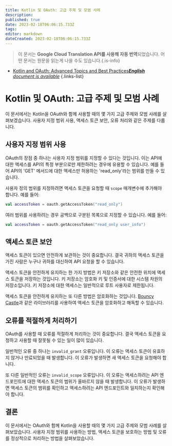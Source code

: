 ```yaml
---
title: Kotlin 및 OAuth: 고급 주제 및 모범 사례
description: 
published: true
date: 2023-02-18T06:06:15.733Z
tags: 
editor: markdown
dateCreated: 2023-02-18T06:06:15.733Z
---
```


> 이 문서는 **Google Cloud Translation API를 사용해 자동 번역**되었습니다.
어떤 문서는 원문을 읽는게 나을 수도 있습니다.{.is-info}



- [Kotlin and OAuth: Advanced Topics and Best Practices***English** document is available*](/en/Knowledge-base/Kotlin/kotlin-and-oauth-advanced-topics-and-best-practices)
{.links-list}


# Kotlin 및 OAuth: 고급 주제 및 모범 사례

이 문서에서는 Kotlin을 OAuth와 함께 사용할 때의 몇 가지 고급 주제와 모범 사례를 살펴보겠습니다. 사용자 지정 범위 사용, 액세스 토큰 보안, 오류 처리와 같은 주제를 다룹니다.

## 사용자 지정 범위 사용

OAuth의 장점 중 하나는 사용자 지정 범위를 지정할 수 있다는 것입니다. 이는 API에 대한 액세스를 API의 특정 부분으로만 제한하려는 경우에 유용할 수 있습니다. 예를 들어 API의 'GET' 메서드에 대한 액세스만 허용하는 'read_only'라는 범위를 만들 수 있습니다.

사용자 정의 범위를 지정하려면 액세스 토큰을 요청할 때 `scope` 매개변수에 추가해야 합니다. 예를 들어:

```kotlin
val accessToken = oauth.getAccessToken("read_only")
```

여러 범위를 사용하려는 경우 공백으로 구분된 목록으로 지정할 수 있습니다. 예를 들어:

```kotlin
val accessToken = oauth.getAccessToken("read_only user_info")
```

## 액세스 토큰 보안

액세스 토큰이 있으면 안전하게 보관하는 것이 중요합니다. 결국 귀하의 액세스 토큰을 가진 사람은 누구나 귀하를 대신하여 API 요청을 할 수 있습니다.

액세스 토큰을 안전하게 유지하는 한 가지 방법은 키 저장소와 같은 안전한 위치에 액세스 토큰을 저장하는 것입니다. 키 저장소는 암호화 키 및 인증서에 대한 시스템 차원의 저장소입니다. 키 저장소에 대한 액세스는 일반적으로 루트 사용자로 제한됩니다.

액세스 토큰을 안전하게 유지하는 또 다른 방법은 암호화하는 것입니다. [Bouncy Castle](https://www.bouncycastle.org/)과 같은 라이브러리를 사용하여 액세스 토큰을 암호화하고 해독할 수 있습니다.

## 오류를 적절하게 처리하기

OAuth를 사용할 때 오류를 적절하게 처리하는 것이 중요합니다. 결국 액세스 토큰을 요청하고 사용할 때 잘못될 수 있는 일이 많이 있습니다.

일반적인 오류 중 하나는 `invalid_grant` 오류입니다. 이 오류는 액세스 토큰이 유효하지 않거나 만료되었을 때 발생합니다. 이 오류가 발생하면 새 액세스 토큰을 요청해야 합니다.

또 다른 일반적인 오류는 `invalid_scope` 오류입니다. 이 오류는 액세스하려는 API 엔드포인트에 대한 액세스 토큰의 범위가 올바르지 않을 때 발생합니다. 이 오류가 발생하면 액세스 토큰의 범위를 확인하고 액세스하려는 API 엔드포인트와 일치하는지 확인해야 합니다.

## 결론

이 문서에서는 OAuth와 함께 Kotlin을 사용할 때의 몇 가지 고급 주제와 모범 사례를 살펴보았습니다. 사용자 지정 범위를 사용하는 방법, 액세스 토큰을 보호하는 방법 및 오류를 정상적으로 처리하는 방법을 살펴보았습니다.